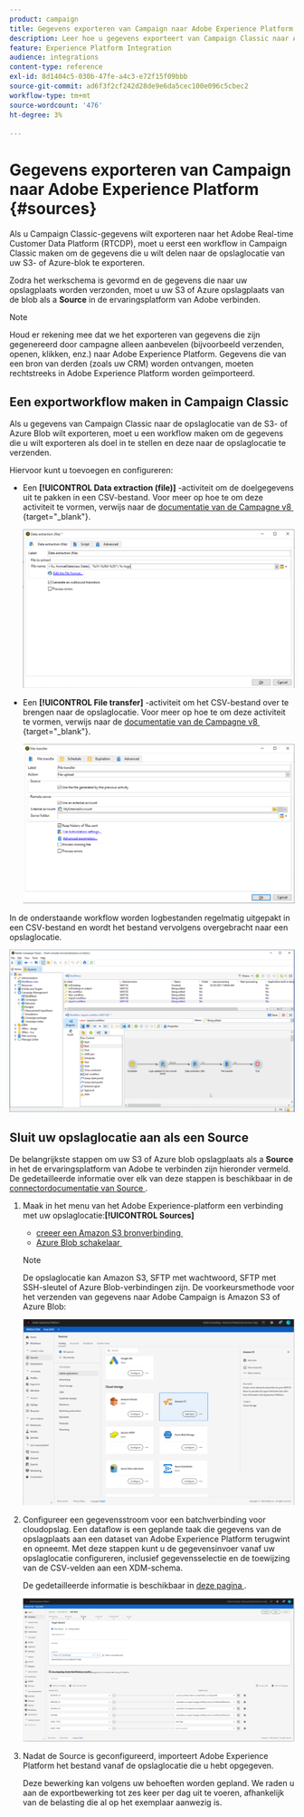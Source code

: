 ```yaml
---
product: campaign
title: Gegevens exporteren van Campaign naar Adobe Experience Platform
description: Leer hoe u gegevens exporteert van Campaign Classic naar Adobe Experience Platform
feature: Experience Platform Integration
audience: integrations
content-type: reference
exl-id: 8d1404c5-030b-47fe-a4c3-e72f15f09bbb
source-git-commit: ad6f3f2cf242d28de9e6da5cec100e096c5cbec2
workflow-type: tm+mt
source-wordcount: '476'
ht-degree: 3%

---
```


# Gegevens exporteren van Campaign naar Adobe Experience Platform {#sources}



Als u Campaign Classic-gegevens wilt exporteren naar het Adobe Real-time Customer Data Platform (RTCDP), moet u eerst een workflow in Campaign Classic maken om de gegevens die u wilt delen naar de opslaglocatie van uw S3- of Azure-blok te exporteren.

Zodra het werkschema is gevormd en de gegevens die naar uw opslagplaats worden verzonden, moet u uw S3 of Azure opslagplaats van de blob als a **Source** in de ervaringsplatform van Adobe verbinden.

>[!NOTE]
>
>Houd er rekening mee dat we het exporteren van gegevens die zijn gegenereerd door campagne alleen aanbevelen (bijvoorbeeld verzenden, openen, klikken, enz.) naar Adobe Experience Platform. Gegevens die van een bron van derden (zoals uw CRM) worden ontvangen, moeten rechtstreeks in Adobe Experience Platform worden geïmporteerd.

## Een exportworkflow maken in Campaign Classic

Als u gegevens van Campaign Classic naar de opslaglocatie van de S3- of Azure Blob wilt exporteren, moet u een workflow maken om de gegevens die u wilt exporteren als doel in te stellen en deze naar de opslaglocatie te verzenden.

Hiervoor kunt u toevoegen en configureren:

* Een **[!UICONTROL Data extraction (file)]** -activiteit om de doelgegevens uit te pakken in een CSV-bestand. Voor meer op hoe te om deze activiteit te vormen, verwijs naar de [&#x200B; documentatie van de Campagne v8 &#x200B;](https://experienceleague.adobe.com/docs/campaign/automation/workflows/wf-activities/action-activities/extraction-file.html?lang=nl-NL){target="_blank"}.

  ![](assets/rtcdp-extract-file.png)

* Een **[!UICONTROL File transfer]** -activiteit om het CSV-bestand over te brengen naar de opslaglocatie. Voor meer op hoe te om deze activiteit te vormen, verwijs naar de [&#x200B; documentatie van de Campagne v8 &#x200B;](https://experienceleague.adobe.com/docs/campaign/automation/workflows/wf-activities/event-activities/file-transfer.html?lang=nl-NL){target="_blank"}.

  ![](assets/rtcdp-file-transfer.png)

In de onderstaande workflow worden logbestanden regelmatig uitgepakt in een CSV-bestand en wordt het bestand vervolgens overgebracht naar een opslaglocatie.

![](assets/aep-export.png)

## Sluit uw opslaglocatie aan als een Source

De belangrijkste stappen om uw S3 of Azure blob opslagplaats als a **Source** in het de ervaringsplatform van Adobe te verbinden zijn hieronder vermeld. De gedetailleerde informatie over elk van deze stappen is beschikbaar in de [&#x200B; connectordocumentatie van Source &#x200B;](https://experienceleague.adobe.com/docs/experience-platform/sources/home.html?lang=nl).

1. Maak in het menu van het Adobe Experience-platform een verbinding met uw opslaglocatie:**[!UICONTROL Sources]**

   * [&#x200B; creeer een Amazon S3 bronverbinding &#x200B;](https://experienceleague.adobe.com/docs/experience-platform/sources/ui-tutorials/create/cloud-storage/s3.html?lang=nl-NL)
   * [&#x200B; Azure Blob schakelaar &#x200B;](https://experienceleague.adobe.com/docs/experience-platform/sources/connectors/cloud-storage/blob.html?lang=nl-NL)

   >[!NOTE]
   >
   >De opslaglocatie kan Amazon S3, SFTP met wachtwoord, SFTP met SSH-sleutel of Azure Blob-verbindingen zijn. De voorkeursmethode voor het verzenden van gegevens naar Adobe Campaign is Amazon S3 of Azure Blob:

   ![](assets/rtcdp-connector.png)

1. Configureer een gegevensstroom voor een batchverbinding voor cloudopslag. Een dataflow is een geplande taak die gegevens van de opslagplaats aan een dataset van Adobe Experience Platform terugwint en opneemt. Met deze stappen kunt u de gegevensinvoer vanaf uw opslaglocatie configureren, inclusief gegevensselectie en de toewijzing van de CSV-velden aan een XDM-schema.

   De gedetailleerde informatie is beschikbaar in [&#x200B; deze pagina &#x200B;](https://experienceleague.adobe.com/docs/experience-platform/sources/ui-tutorials/dataflow/cloud-storage.html?lang=nl-NL).

   ![](assets/rtcdp-map-xdm.png)

1. Nadat de Source is geconfigureerd, importeert Adobe Experience Platform het bestand vanaf de opslaglocatie die u hebt opgegeven.

   Deze bewerking kan volgens uw behoeften worden gepland. We raden u aan de exportbewerking tot zes keer per dag uit te voeren, afhankelijk van de belasting die al op het exemplaar aanwezig is.
